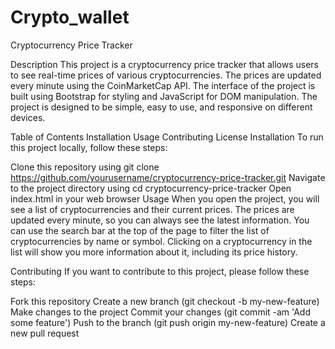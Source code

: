 # Crypto_wallet

Cryptocurrency Price Tracker

Description
This project is a cryptocurrency price tracker that allows users to see real-time prices of various cryptocurrencies. The prices are updated every minute using the CoinMarketCap API. The interface of the project is built using Bootstrap for styling and JavaScript for DOM manipulation. The project is designed to be simple, easy to use, and responsive on different devices.

Table of Contents
Installation
Usage
Contributing
License
Installation
To run this project locally, follow these steps:

Clone this repository using git clone https://github.com/yourusername/cryptocurrency-price-tracker.git
Navigate to the project directory using cd cryptocurrency-price-tracker
Open index.html in your web browser
Usage
When you open the project, you will see a list of cryptocurrencies and their current prices. The prices are updated every minute, so you can always see the latest information. You can use the search bar at the top of the page to filter the list of cryptocurrencies by name or symbol. Clicking on a cryptocurrency in the list will show you more information about it, including its price history.

Contributing
If you want to contribute to this project, please follow these steps:

Fork this repository
Create a new branch (git checkout -b my-new-feature)
Make changes to the project
Commit your changes (git commit -am 'Add some feature')
Push to the branch (git push origin my-new-feature)
Create a new pull request
